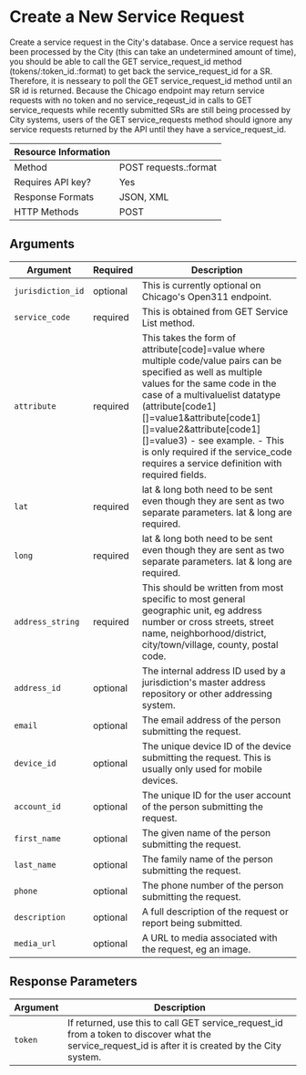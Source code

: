 # Create a New Service Request

Create a service request in the City's database. Once a service request has been processed by the City (this can take an undetermined amount of time), you should be able to call the GET service_request_id method (tokens/:token_id.:format) to get back the service_request_id for a SR. Therefore, it is nesseary to poll the GET service_request_id method until an SR id is returned. Because the Chicago endpoint may return service requests with no token and no service_reqeust_id in calls to GET service_requests while recently submitted SRs are still being processed by City systems, users of the GET service_requests method should ignore any service requests returned by the API until they have a service_request_id.

| Resource Information |                       |
|----------------------|-----------------------|
| Method               | POST requests.:format |
| Requires API key?    | Yes                   |
| Response Formats     | JSON, XML             |
| HTTP Methods         | POST                  |

## Arguments

|     Argument       | Required |                       Description                         |
|--------------------|----------|-----------------------------------------------------------|
| `jurisdiction_id`  | optional | This is currently optional on Chicago's Open311 endpoint. |
| `service_code`     | required | This is obtained from GET Service List method.            |
| `attribute`        | required | This takes the form of attribute[code]=value where multiple code/value pairs can be specified as well as multiple values for the same code in the case of a multivaluelist datatype (attribute[code1][]=value1&attribute[code1][]=value2&attribute[code1][]=value3) - see example. - This is only required if the service_code requires a service definition with required fields. |
| `lat`              | required | lat &amp; long both need to be sent even though they are sent as two separate parameters. lat &amp; long are required. |
| `long`             | required | lat &amp; long both need to be sent even though they are sent as two separate parameters. lat &amp; long are required. |
| `address_string`   | required | This should be written from most specific to most general geographic unit, eg address number or cross streets, street name, neighborhood/district, city/town/village, county, postal code.  |
| `address_id`       | optional | The internal address ID used by a jurisdiction's master address repository or other addressing system. |
| `email`            | optional | The email address of the person submitting the request.   |
| `device_id`        | optional | The unique device ID of the device submitting the request. This is usually only used for mobile devices. |
| `account_id`       | optional | The unique ID for the user account of the person submitting the request. |
| `first_name`       | optional | The given name of the person submitting the request.      |
| `last_name`        | optional | The family name of the person submitting the request.     |
| `phone`            | optional | The phone number of the person submitting the request.    |
| `description`      | optional | A full description of the request or report being submitted. |
| `media_url`        | optional | A URL to media associated with the request, eg an image.  |

## Response Parameters

| Argument |                        Description                                     |
|----------|------------------------------------------------------------------------|
| `token`  | If returned, use this to call GET service_request_id from a token to discover what the service_request_id is after it is created by the City system. |